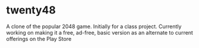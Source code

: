 twenty48
========

A clone of the popular 2048 game. Initially for a class project. Currently working on making it a free, ad-free, basic version as an alternate to current offerings on the Play Store
